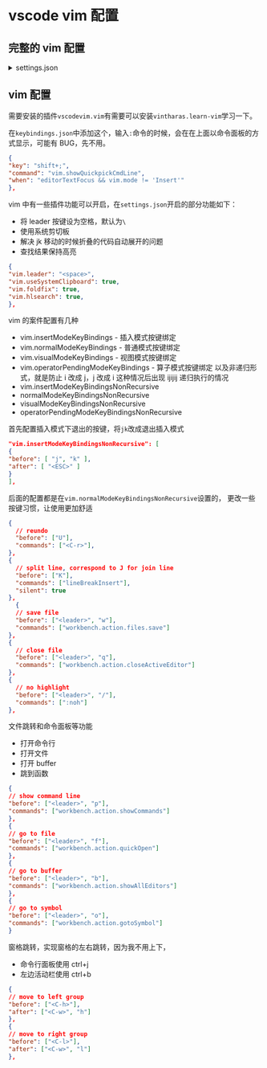 # vscode vim 配置

## 完整的 vim 配置

<details>
<summary>settings.json</summary>

```json
  // vim settings
  "vim.leader": "<Space>",
  "vim.smartRelativeLine": true,
  "vim.useSystemClipboard": true,
  "vim.foldfix": true,
  "vim.hlsearch": true,
  "vim.autoSwitchInputMethod.enable": false,
  "vim.autoSwitchInputMethod.defaultIM": "1033",
  "vim.autoSwitchInputMethod.obtainIMCmd": "C:\\Users\\kilos\\app\\im-select.exe",
  "vim.autoSwitchInputMethod.switchIMCmd": "C:\\Users\\kilos\\app\\im-select.exe {im}",
  "vim.highlightedyank.enable": true,
  "vim.highlightedyank.color": "#a9dc7660",
  "vim.highlightedyank.duration": 250,
  "vim.handleKeys": {
    "<C-k>": false,
    "<C-b>": false,
    "<C-j>": false,
    "<C-z>": false,
    "<C-s>": false,
    "<C-v>": false
  },
  "vim.insertModeKeyBindingsNonRecursive": [
    {
      "before": ["j", "k"],
      "after": ["<Esc>"]
    }
  ],
  "vim.normalModeKeyBindingsNonRecursive": [
    {
      "before": ["<leader>", "space"],
      "commands": ["workbench.action.quickOpen"]
    },
    {
      "before": ["<leader>", ","],
      "commands": ["workbench.action.showAllEditors"]
    },
    {
      "before": ["<leader>", "e"],
      "commands": ["workbench.view.explorer"]
    },
    {
      "before": ["<leader>", "c", "a"],
      "commands": ["editor.action.codeAction"]
    },
    {
      "before": ["<leader>", "c", "r"],
      "commands": ["editor.action.rename"]
    },
    {
      "before": ["<leader>", "c", "s"],
      "commands": ["editor.action.gotoSymbol"]
    },
    {
      "before": ["<leader>", "b", "d"],
      "commands": ["workbench.action.closeActiveEditor"]
    },
    {
      "before": ["<leader>", "t", "o"],
      "commands": [":tabonly"]
    },
    {
      "before": ["<leader>", "v", "s"],
      "commands": ["workbench.action.editorLayoutSingle"]
    },
    {
      "before": ["<leader>", "v", "l"],
      "commands": ["workbench.action.moveEditorToRightGroup"]
    },
    {
      "before": ["<leader>", "v", "h"],
      "commands": ["workbench.action.moveEditorToLeftGroup"]
    },
    // UI
    {
      "before": ["<leader>", "u", "c"],
      "commands": ["workbench.action.toggleCenteredLayout"]
    },
    {
      "before": ["<leader>", "u", "s"],
      "commands": ["settings.cycle.statusBar"]
    },
    {
      "before": ["<leader>", "u", "b"],
      "commands": ["settings.cycle.breadcrumbs"]
    },
    {
      "before": ["<leader>", "u", "l"],
      "commands": ["settings.cycle.lineNumbers"]
    },
    {
      "before": ["<leader>", "u", "g"],
      "commands": ["settings.cycle.glyphMargin"]
    },
    {
      "before": ["<leader>", "u", "t"],
      "commands": ["settings.cycle.showTabs"]
    },
    // functional
    {
      // execute python file
      "before": ["<leader>", "c", "e"],
      "commands": ["python.execInTerminal"]
    },
    // personal habit
    {
      // reundo
      "before": ["U"],
      "commands": ["<C-r>"]
    },
    {
      // save file
      "before": ["<leader>", "w"],
      "commands": ["workbench.action.files.save"]
    },
    {
      // close file
      "before": ["<leader>", "q"],
      "commands": ["workbench.action.closeActiveEditor"]
    },
    // Jump
    {
      "before": ["g", "p", "d"],
      "commands": ["editor.action.peekDefinition"]
    },
    {
      "before": ["g", "h"],
      "commands": ["editor.action.showDefinitionPreviewHover"]
    },
    {
      "before": ["g", "i"],
      "commands": ["editor.action.goToImplementation"]
    },
    {
      "before": ["g", "p", "i"],
      "commands": ["editor.action.peekImplementation"]
    },
    {
      "before": ["g", "q"],
      "commands": ["editor.action.quickFix"]
    },
    {
      "before": ["g", "r"],
      "commands": ["editor.action.referenceSearch.trigger"]
    },
    {
      "before": ["g", "t"],
      "commands": ["editor.action.goToTypeDefinition"]
    },
    {
      "before": ["g", "p", "t"],
      "commands": ["editor.action.peekTypeDefinition"]
    },
    {
      "before": ["j"],
      "after": ["g", "j"]
    },
    {
      "before": ["k"],
      "after": ["g", "k"]
    },
    {
      "before": ["J"],
      "after": ["]", "m", "z", "t"]
    },
    {
      "before": ["K"],
      "after": ["[", "m", "z", "t"]
    },
    // group control
    {
      "before": ["H"],
      "commands": [":tabp"]
    },
    {
      "before": ["L"],
      "commands": [":tabn"]
    }
  ],
```

</details>

## vim 配置

需要安装的插件`vscodevim.vim`有需要可以安装`vintharas.learn-vim`学习一下。

在`keybindings.json`中添加这个，输入`:`命令的时候，会在在上面以命令面板的方式显示，可能有 BUG，先不用。

```json
{
"key": "shift+;",
"command": "vim.showQuickpickCmdLine",
"when": "editorTextFocus && vim.mode != 'Insert'"
},
```

vim 中有一些插件功能可以开启，在`settings.json`开启的部分功能如下：

- 将 leader 按键设为空格，默认为`\`
- 使用系统剪切板
- 解决 jk 移动的时候折叠的代码自动展开的问题
- 查找结果保持高亮

```json
{
"vim.leader": "<space>",
"vim.useSystemClipboard": true,
"vim.foldfix": true,
"vim.hlsearch": true,
},
```

vim 的案件配置有几种

- vim.insertModeKeyBindings - 插入模式按键绑定
- vim.normalModeKeyBindings - 普通模式按键绑定
- vim.visualModeKeyBindings - 视图模式按键绑定
- vim.operatorPendingModeKeyBindings - 算子模式按键绑定
  以及非递归形式，就是防止 i 改成 j，j 改成 i 这种情况后出现 ijijij 递归执行的情况
- vim.insertModeKeyBindingsNonRecursive
- normalModeKeyBindingsNonRecursive
- visualModeKeyBindingsNonRecursive
- operatorPendingModeKeyBindingsNonRecursive

首先配置插入模式下退出的按键，将`jk`改成退出插入模式

```json
"vim.insertModeKeyBindingsNonRecursive": [
{
"before": [ "j", "k" ],
"after": [ "<ESC>" ]
}
],
```

后面的配置都是在`vim.normalModeKeyBindingsNonRecursive`设置的，
更改一些按键习惯，让使用更加舒适

```json
{
  // reundo
  "before": ["U"],
  "commands": ["<C-r>"],
},
{
  // split line, correspond to J for join line
  "before": ["K"],
  "commands": ["lineBreakInsert"],
  "silent": true
},
  {
  // save file
  "before": ["<leader>", "w"],
  "commands": ["workbench.action.files.save"]
},
{
  // close file
  "before": ["<leader>", "q"],
  "commands": ["workbench.action.closeActiveEditor"]
},
{
  // no highlight
  "before": ["<leader>", "/"],
  "commands": [":noh"]
},
```

文件跳转和命令面板等功能

- 打开命令行
- 打开文件
- 打开 buffer
- 跳到函数

```json
{
// show command line
"before": ["<leader>", "p"],
"commands": ["workbench.action.showCommands"]
},
{
// go to file
"before": ["<leader>", "f"],
"commands": ["workbench.action.quickOpen"]
},
{
// go to buffer
"before": ["<leader>", "b"],
"commands": ["workbench.action.showAllEditors"]
},
{
// go to symbol
"before": ["<leader>", "o"],
"commands": ["workbench.action.gotoSymbol"]
}
```

窗格跳转，实现窗格的左右跳转，因为我不用上下，

- 命令行面板使用 ctrl+j
- 左边活动栏使用 ctrl+b

```json
{
// move to left group
"before": ["<C-h>"],
"after": ["<C-w>", "h"]
},
{
// move to right group
"before": ["<C-l>"],
"after": ["<C-w>", "l"]
},
```
